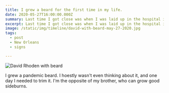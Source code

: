 ```yaml
---
title: I grew a beard for the first time in my life.
date: 2020-05-27T16:00:00.000Z
summary: Last time I got close was when I was laid up in the hospital in college.
excerpt: Last time I got close was when I was laid up in the hospital in college.
image: /static/img/timeline/david-with-beard-may-27-2020.jpg
tags:
  - post
  - New Orleans
  - signs

---
```


![David Rhoden with beard](/static/img/timeline/david-with-beard-may-27-2020.jpg "David Rhoden with beard.")

I grew a pandemic beard. I hoestly wasn't even thinking about it, and one day I needed to trim it. I'm the opposite of my brother, who can grow good sideburns. 
